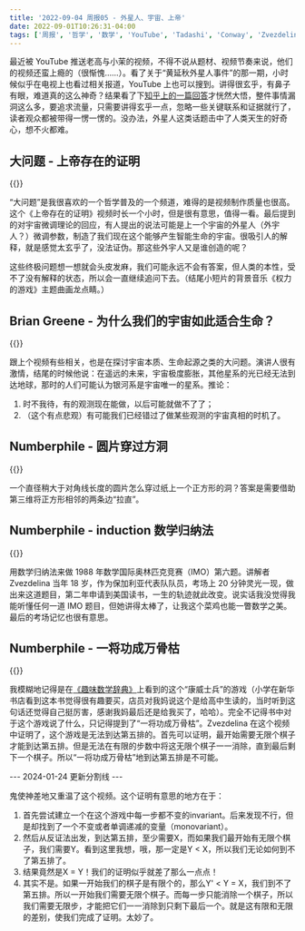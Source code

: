 ```yaml
---
title: '2022-09-04 周报05 - 外星人、宇宙、上帝'
date: 2022-09-01T10:26:31-04:00
tags: ['周报', '哲学', '数学', 'YouTube', 'Tadashi', 'Conway', 'Zvezdelina']
---
```


最近被 YouTube 推送老高与小茉的视频，不得不说从题材、视频节奏来说，他们的视频还蛮上瘾的（很惭愧……）。看了关于“黄延秋外星人事件”的那一期，小时候似乎在电视上也看过相关报道，YouTube 上也可以搜到。讲得很玄乎，有鼻子有眼，难道真的这么神奇？结果看了下[知乎上的一篇回答](https://www.zhihu.com/question/38810234/answer/2157898907)才恍然大悟，整件事情漏洞这么多，要追求流量，只需要讲得玄乎一点，忽略一些关键联系和证据就行了，读者观众都被带得一愣一愣的。没办法，外星人这类话题击中了人类天生的好奇心，想不火都难。

## 大问题 - 上帝存在的证明

{{<youtube _56TFhY9s1I>}}

“大问题”是我很喜欢的一个哲学普及的一个频道，难得的是视频制作质量也很高。这个《上帝存在的证明》视频时长一个小时，但是很有意思，值得一看。最后提到的对宇宙微调理论的回应，有人提出的说法可能是上一个宇宙的外星人（外宇人？）微调参数，制造了我们现在这个能够产生智能生命的宇宙。很吸引人的解释，就是感觉太玄乎了，没法证伪。那这些外宇人又是谁创造的呢？

这些终极问题想一想就会头皮发麻，我们可能永远不会有答案，但人类的本性，受不了没有解释的状态，所以会一直继续追问下去。（结尾小短片的背景音乐《权力的游戏》主题曲画龙点睛。）

## Brian Greene - 为什么我们的宇宙如此适合生命？

{{<youtube bf7BXwVeyWw>}}

跟上个视频有些相关，也是在探讨宇宙本质、生命起源之类的大问题。演讲人很有激情，结尾的时候他说：在遥远的未来，宇宙极度膨胀，其他星系的光已经无法到达地球，那时的人们可能认为银河系是宇宙唯一的星系。推论：

1. 时不我待，有的观测现在能做，以后可能就做不了了；
2. （这个有点悲观）有可能我们已经错过了做某些观测的宇宙真相的时机了。

## Numberphile - 圆片穿过方洞

{{<youtube AvFNCNOyZeE>}}

一个直径稍大于对角线长度的圆片怎么穿过纸上一个正方形的洞？答案是需要借助第三维将正方形相邻的两条边“拉直”。

## Numberphile - induction 数学归纳法

{{<youtube NcaYEaVTA4g>}}

用数学归纳法来做 1988 年数学国际奥林匹克竞赛（IMO）第六题。讲解者 Zvezdelina 当年 18 岁，作为保加利亚代表队队员，考场上 20 分钟灵光一现，做出来这道题目，第二年申请到美国读书，一生的轨迹就此改变。说实话我没觉得我能听懂任何一道 IMO 题目，但她讲得太棒了，让我这个菜鸡也能一瞥数学之美。最后的考场记忆也很有意思。

## Numberphile - 一将功成万骨枯

{{<youtube Or0uWM9bT5w>}}

我模糊地记得是在[《趣味数学辞典》](https://book.douban.com/subject/3098334/)上看到的这个“康威士兵”的游戏（小学在新华书店看到这本书觉得很有趣要买，店员对我妈说这个是给高中生读的，当时听到这句话还觉得自己挺厉害，感谢我妈最后还是给我买了，哈哈）。完全不记得书中对于这个游戏说了什么，只记得提到了“一将功成万骨枯”。Zvezdelina 在这个视频中证明了，这个游戏是无法到达第五排的。首先可以证明，最开始需要无限个棋子才能到达第五排。但是无法在有限的步数中将这无限个棋子一一消除，直到最后剩下一个棋子。所以“一将功成万骨枯”地到达第五排是不可能。

--- 2024-01-24 更新分割线 ---

鬼使神差地又重温了这个视频。这个证明有意思的地方在于：

1. 首先尝试建立一个在这个游戏中每一步都不变的invariant。后来发现不行，但是却找到了一个不变或者单调递减的变量（monovariant）。
2. 然后从反证法出发，到达第五排，至少需要X，而如果我们最开始有无限个棋子，我们需要Y。看到这里我想，哦，那一定是Y < X，所以我们无论如何到不了第五排了。
3. 结果竟然是X = Y！我们的证明似乎就差了那么一点点！
4. 其实不是。如果一开始我们的棋子是有限个的，那么Y' < Y = X，我们到不了第五排。所以一开始我们需要无限个棋子。而每一步只能消除一个棋子，所以我们需要无限步，才能把它们一一消除到只剩下最后一个。就是这有限和无限的差别，使我们完成了证明。太妙了。
